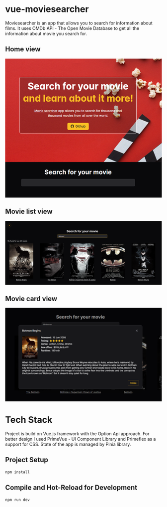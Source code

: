 # vue-moviesearcher

Moviesearcher is an app that allows you to search for information about films. It uses OMDb API - The Open Movie Database to get all the information about movie you search for.
## Home view
![screenshot](./src/assets/screens/homeview.png)

## Movie list view
![screenshot](./src/assets/screens/movielistview.png)

## Movie card view
![screenshot](./src/assets/screens/moviecardview.png)

# Tech Stack

Project is build on Vue.js framework with the Option Api approach. For better design I used PrimeVue - UI Component Library and Primeflex as a support for CSS. State of the app is managed by Pinia library.

## Project Setup

```sh
npm install
```

## Compile and Hot-Reload for Development

```sh
npm run dev
```
